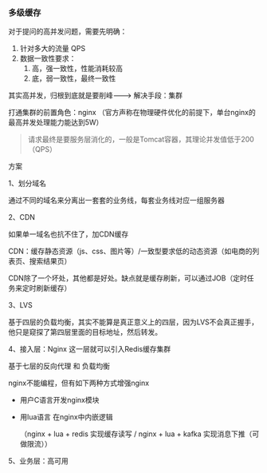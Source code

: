 ### 多级缓存



对于提问的高并发问题，需要先明确：

1. 针对多大的流量 QPS
2. 数据一致性要求：
   1. 高，强一致性，性能消耗较高
   2. 底，弱一致性，最终一致性



其实高并发，归根到底就是要削峰---> 解决手段：集群

打通集群的前置角色：nginx （官方声称在物理硬件优化的前提下，单台nginx的最高并发处理能力能达到5W）

> 请求最终是要服务层消化的，一般是Tomcat容器，其理论并发值低于200 （QPS）



方案

1、划分域名

通过不同的域名来分离出一套套的业务线，每套业务线对应一组服务器

2、CDN

如果单一域名也抗不住了，加CDN缓存

CDN：缓存静态资源（js、css、图片等）/一致型要求低的动态资源（如电商的列表页、搜索结果页）

CDN除了一个坏处，其他都是好处。缺点就是缓存刷新，可以通过JOB（定时任务来定时刷新缓存）

3、LVS

基于四层的负载均衡，其实不能算是真正意义上的四层，因为LVS不会真正握手，他只是窥探了第四层里面的目标地址，然后转发。

4、接入层：Nginx    这一层就可以引入Redis缓存集群

基于七层的反向代理 和 负载均衡

nginx不能编程，但有如下两种方式增强nginx

* 用户C语言开发nginx模块

* 用lua语言 在nginx中内嵌逻辑

  （nginx + lua  + redis 实现缓存读写   /   nginx + lua  +  kafka 实现消息下推（可做限流））

5、业务层：高可用







